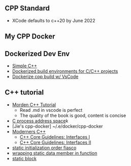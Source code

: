 ## CPP Standard
* XCode defaults to c++20 by June 2022

## My CPP Docker  

## Dockerized Dev Env
* [Simple C++](https://www.mygreatlearning.com/blog/simple-c-programs/)
* [Dockerized build environments for C/C++ projects](https://ddanilov.me/dockerized-cpp-build)    
* [Dockerize cpp build w/ VsCode](https://ddanilov.me/dockerized-cpp-build-with-vscode) 


## C++ tutorial 
* [Morden C++ Tutorial](https://github.com/changkun/modern-cpp-tutorial.git)
    * Read .md in vscode is perfect
    * The quality of the book is good, content is concise
* [C process address space](http://alumni.cs.ucr.edu/~saha/stuff/memaddr.html)k
* [Jie's cpp-docker] ~/.e/docker/cpp-docker
* [Moderners C++](https://www.modernescpp.com/) 
    * [C++ Core Guidelines: Interfaces I](https://www.modernescpp.com/index.php/c-core-guidelines-interfaces)
    * [C++ Core Guidelines: Interfaces II](https://www.modernescpp.com/index.php/c-core-guidelines-interfaces-ii)
* [static initialization order fiasco](https://isocpp.org/wiki/faq/ctors#static-init-order)
* [wrapping static data member in function]()
* [static block](https://stackoverflow.com/questions/19227664/whats-the-c-idiom-equivalent-to-the-java-static-block)
